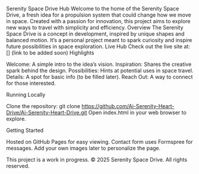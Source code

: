 Serenity Space Drive Hub
Welcome to the home of the Serenity Space Drive, a fresh idea for a propulsion system that could change how we move in space. Created with a passion for innovation, this project aims to explore new ways to travel with simplicity and efficiency.
Overview
The Serenity Space Drive is a concept in development, inspired by unique shapes and balanced motion. It’s a personal project meant to spark curiosity and inspire future possibilities in space exploration.
Live Hub
Check out the live site at: [] (link to be added soon)
Highlights

Welcome: A simple intro to the idea’s vision.
Inspiration: Shares the creative spark behind the design.
Possibilities: Hints at potential uses in space travel.
Details: A spot for basic info (to be filled later).
Reach Out: A way to connect for those interested.

Running Locally

Clone the repository: git clone https://github.com/Ai-Serenity-Heart-Drive/Ai-Serenity-Heart-Drive.git
Open index.html in your web browser to explore.

Getting Started

Hosted on GitHub Pages for easy viewing.
Contact form uses Formspree for messages.
Add your own images later to personalize the page.

This project is a work in progress. © 2025 Serenity Space Drive. All rights reserved.

